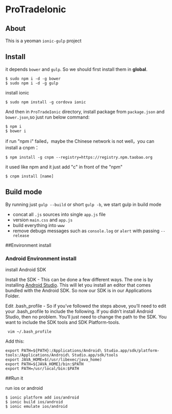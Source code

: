# ProTradeIonic
## About
This is a yeoman `ionic-gulp` project
## Install
it depends `bower` and `gulp`. So we should first install them in **global**.

```shell
$ sudo npm i -d -g bower
$ sudo npm i -d -g gulp
```
install ionic

```shell
$ sudo npm install -g cordova ionic
```

And then in `ProTradeIonic` directory, install package from `package.json` and `bower.json`,so just run below command:

```shell
$ npm i
$ bower i
```

if run "npm i" failed，maybe the Chinese network is not well，you can install a cnpm：

```shell
$ npm install -g cnpm --registry=https://registry.npm.taobao.org
```
it used like npm and it just add "c" in front of the "npm"

```shell
$ cnpm install [name]
```

## Build mode

By running just `gulp --build` or short `gulp -b`, we start gulp in build mode

- concat all `.js` sources into single `app.js` file
- version `main.css` and `app.js`
- build everything into `www`
- remove debugs messages such as `console.log` or `alert` with passing `--release`

##Environment install

### Android Environment install
install Android SDK

Install the SDK - This can be done a few different ways. The one is by installing [Android Studio](https://developer.android.com/sdk/index.html). This will let you install an editor that comes bundled with the Android SDK. So now our SDK is in our Applications Folder.

Edit .bash_profile - So if you’ve followed the steps above, you’ll need to edit your .bash_profile to include the following. If you didn’t install Android Studio, then no problem. You’ll just need to change the path to the SDK. You want to include the SDK tools and SDK Platform-tools.

```shell
 vim ~/.bash_profile 
 ```
 Add this:
 ```shell
export PATH=${PATH}:/Applications/Android\ Studio.app/sdk/platform-tools:/Applications/Android\ Studio.app/sdk/tools
export JAVA_HOME=$(/usr/libexec/java_home)
export PATH=${JAVA_HOME}/bin:$PATH
export PATH=/usr/local/bin:$PATH
 ```
 
##Run it 

run ios or android
```shell
$ ionic platform add ios/android
$ ionic build ios/android
$ ionic emulate ios/android
```

